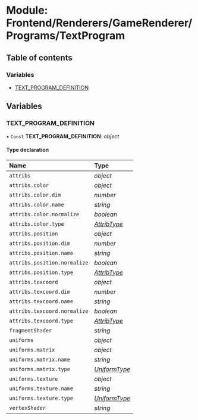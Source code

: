 # Module: Frontend/Renderers/GameRenderer/Programs/TextProgram

## Table of contents

### Variables

- [TEXT_PROGRAM_DEFINITION](frontend_renderers_gamerenderer_programs_textprogram.md#text_program_definition)

## Variables

### TEXT_PROGRAM_DEFINITION

• `Const` **TEXT_PROGRAM_DEFINITION**: _object_

#### Type declaration

| Name                         | Type                                                                                 |
| :--------------------------- | :----------------------------------------------------------------------------------- |
| `attribs`                    | _object_                                                                             |
| `attribs.color`              | _object_                                                                             |
| `attribs.color.dim`          | _number_                                                                             |
| `attribs.color.name`         | _string_                                                                             |
| `attribs.color.normalize`    | _boolean_                                                                            |
| `attribs.color.type`         | [_AttribType_](../enums/frontend_renderers_gamerenderer_enginetypes.attribtype.md)   |
| `attribs.position`           | _object_                                                                             |
| `attribs.position.dim`       | _number_                                                                             |
| `attribs.position.name`      | _string_                                                                             |
| `attribs.position.normalize` | _boolean_                                                                            |
| `attribs.position.type`      | [_AttribType_](../enums/frontend_renderers_gamerenderer_enginetypes.attribtype.md)   |
| `attribs.texcoord`           | _object_                                                                             |
| `attribs.texcoord.dim`       | _number_                                                                             |
| `attribs.texcoord.name`      | _string_                                                                             |
| `attribs.texcoord.normalize` | _boolean_                                                                            |
| `attribs.texcoord.type`      | [_AttribType_](../enums/frontend_renderers_gamerenderer_enginetypes.attribtype.md)   |
| `fragmentShader`             | _string_                                                                             |
| `uniforms`                   | _object_                                                                             |
| `uniforms.matrix`            | _object_                                                                             |
| `uniforms.matrix.name`       | _string_                                                                             |
| `uniforms.matrix.type`       | [_UniformType_](../enums/frontend_renderers_gamerenderer_enginetypes.uniformtype.md) |
| `uniforms.texture`           | _object_                                                                             |
| `uniforms.texture.name`      | _string_                                                                             |
| `uniforms.texture.type`      | [_UniformType_](../enums/frontend_renderers_gamerenderer_enginetypes.uniformtype.md) |
| `vertexShader`               | _string_                                                                             |
